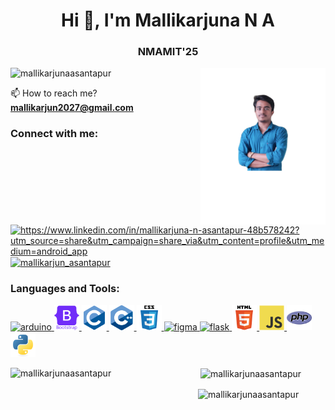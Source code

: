 <h1 align="center">Hi 👋, I'm Mallikarjuna N A</h1>
<h3 align="center">NMAMIT'25</h3>
<p><img src="https://github.com/mallikarjunaasantapur/mallikarjuna_n_a/blob/main/assets/images/Mallikarjuna.png" alt="Your Image" width="200" align="right" margin-right="200" padding = "0"></p>
<p align="left"> <img src="https://komarev.com/ghpvc/?username=mallikarjunaasantapur&label=Profile%20views&color=0e75b6&style=flat" alt="mallikarjunaasantapur" /> </p>

📫 How to reach me? **mallikarjun2027@gmail.com**

<div display = flex>
      <h3 align="left">Connect with me:</h3>
      <p align="left">
        <a href="https://linkedin.com/in/https://www.linkedin.com/in/mallikarjuna-n-asantapur-48b578242?utm_source=share&utm_campaign=share_via&utm_content=profile&utm_medium=android_app" target="blank"><img align="center" src="https://raw.githubusercontent.com/rahuldkjain/github-profile-readme-generator/master/src/images/icons/Social/linked-in-alt.svg" alt="https://www.linkedin.com/in/mallikarjuna-n-asantapur-48b578242?utm_source=share&utm_campaign=share_via&utm_content=profile&utm_medium=android_app" height="30" width="40" /></a>
        <a href="https://instagram.com/mallikarjun_asantapur" target="blank"><img align="center" src="https://raw.githubusercontent.com/rahuldkjain/github-profile-readme-generator/master/src/images/icons/Social/instagram.svg" alt="mallikarjun_asantapur" height="30" width="40" /></a>
      </p>
</div>
     

<h3 align="left">Languages and Tools:</h3>
<p align="left"> 
  <a href="https://www.arduino.cc/" target="_blank" rel="noreferrer"> <img src="https://cdn.worldvectorlogo.com/logos/arduino-1.svg" alt="arduino" width="40" height="40"/> </a> 
  <a href="https://getbootstrap.com" target="_blank" rel="noreferrer"> <img src="https://raw.githubusercontent.com/devicons/devicon/master/icons/bootstrap/bootstrap-plain-wordmark.svg" alt="bootstrap" width="40" height="40"/> </a> 
  <a href="https://www.cprogramming.com/" target="_blank" rel="noreferrer"> <img src="https://raw.githubusercontent.com/devicons/devicon/master/icons/c/c-original.svg" alt="c" width="40" height="40"/> </a> 
  <a href="https://www.w3schools.com/cpp/" target="_blank" rel="noreferrer"> <img src="https://raw.githubusercontent.com/devicons/devicon/master/icons/cplusplus/cplusplus-original.svg" alt="cplusplus" width="40" height="40"/> </a> 
  <a href="https://www.w3schools.com/css/" target="_blank" rel="noreferrer"> <img src="https://raw.githubusercontent.com/devicons/devicon/master/icons/css3/css3-original-wordmark.svg" alt="css3" width="40" height="40"/> </a> 
  <a href="https://www.figma.com/" target="_blank" rel="noreferrer"> <img src="https://www.vectorlogo.zone/logos/figma/figma-icon.svg" alt="figma" width="40" height="40"/> </a> 
  <a href="https://flask.palletsprojects.com/" target="_blank" rel="noreferrer"> <img src="https://www.vectorlogo.zone/logos/pocoo_flask/pocoo_flask-icon.svg" alt="flask" width="40" height="40"/> </a> 
  <a href="https://www.w3.org/html/" target="_blank" rel="noreferrer"> <img src="https://raw.githubusercontent.com/devicons/devicon/master/icons/html5/html5-original-wordmark.svg" alt="html5" width="40" height="40"/> </a> 
  <a href="https://developer.mozilla.org/en-US/docs/Web/JavaScript" target="_blank" rel="noreferrer"> <img src="https://raw.githubusercontent.com/devicons/devicon/master/icons/javascript/javascript-original.svg" alt="javascript" width="40" height="40"/> </a> 
  <a href="https://www.php.net" target="_blank" rel="noreferrer"> <img src="https://raw.githubusercontent.com/devicons/devicon/master/icons/php/php-original.svg" alt="php" width="40" height="40"/> </a> 
  <a href="https://www.python.org" target="_blank" rel="noreferrer"> <img src="https://raw.githubusercontent.com/devicons/devicon/master/icons/python/python-original.svg" alt="python" width="40" height="40"/> </a> 
</p>

<p><img align="left" src="https://github-readme-stats.vercel.app/api/top-langs?username=mallikarjunaasantapur&show_icons=true&locale=en&layout=compact&theme=dark" alt="mallikarjunaasantapur" width="300" height="250"/></p>

<p>&nbsp;<img align="center" src="https://github-readme-stats.vercel.app/api?username=mallikarjunaasantapur&show_icons=true&locale=en&theme=dark" alt="mallikarjunaasantapur" width="500" height="250" /></p>

<p><img align="center" src="https://github-readme-streak-stats.herokuapp.com/?user=mallikarjunaasantapur&theme=dark&ring=FF0000&fire=FF0000&currStreakLabel=FFFFFF&sideLabels=FFFFFF&dates=FFFFFF&currStreakNum=FFFFFF&sideNums=FFFFFF" alt="mallikarjunaasantapur" /></p>
